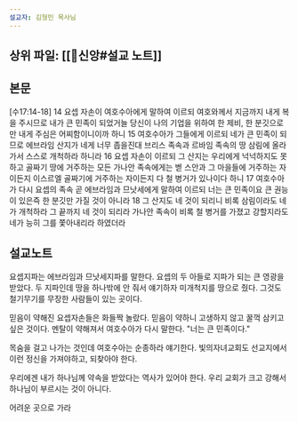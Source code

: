 ```yaml
---
설교자: 김형민 목사님
---
```

## 상위 파일: [[🧭신앙#설교 노트]]

## 본문
[수17:14-18]
14 요셉 자손이 여호수아에게 말하여 이르되 여호와께서 지금까지 내게 복을 주시므로 내가 큰 민족이 되었거늘 당신이 나의 기업을 위하여 한 제비, 한 분깃으로만 내게 주심은 어찌함이니이까 하니
15 여호수아가 그들에게 이르되 네가 큰 민족이 되므로 에브라임 산지가 네게 너무 좁을진대 브리스 족속과 르바임 족속의 땅 삼림에 올라가서 스스로 개척하라 하니라
16 요셉 자손이 이르되 그 산지는 우리에게 넉넉하지도 못하고 골짜기 땅에 거주하는 모든 가나안 족속에게는 벧 스안과 그 마을들에 거주하는 자이든지 이스르엘 골짜기에 거주하는 자이든지 다 철 병거가 있나이다 하니
17 여호수아가 다시 요셉의 족속 곧 에브라임과 므낫세에게 말하여 이르되 너는 큰 민족이요 큰 권능이 있은즉 한 분깃만 가질 것이 아니라
18 그 산지도 네 것이 되리니 비록 삼림이라도 네가 개척하라 그 끝까지 네 것이 되리라 가나안 족속이 비록 철 병거를 가졌고 강할지라도 네가 능히 그를 쫓아내리라 하였더라

## 설교노트
요셉지파는 에브라임과 므낫세지파를 말한다.
요셉의 두 아들로 지파가 되는 큰 영광을 받았다.
두 지파인데 땅을 하나밖에 안 줘서 얘기하자 미개척지를 땅으로 줬다.
그것도 철기무기를 무장한 사람들이 있는 곳이다.

믿음이 약해진 요셉자손들은 화들짝 놀랐다.
믿음이 약하니 고생하지 않고 꿀꺽 삼키고 싶은 것이다.
멘탈이 약해져서 여호수아가 다시 말한다.
"너는 큰 민족이다."

목숨을 걸고 나가는 것인데 여호수아는 순종하라 얘기한다.
빛의자녀교회도 선교지에서 이런 정신을 가져야하고, 되찾아야 한다.

우리에겐 내가 하나님께 약속을 받았다는 역사가 있어야 한다.
우리 교회가 크고 강해서 하나님이 부르시는 것이 아니다.

어려운 곳으로 가라
